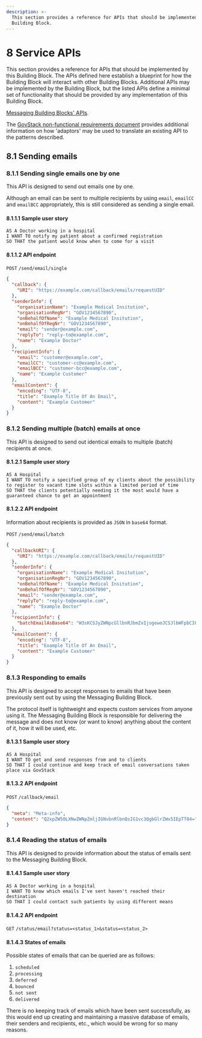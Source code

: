 ```yaml
---
description: >-
  This section provides a reference for APIs that should be implemented by this
  Building Block.
---
```


# 8 Service APIs

This section provides a reference for APIs that should be implemented by this Building Block. The APIs defined here establish a blueprint for how the Building Block will interact with other Building Blocks. Additional APIs may be implemented by the Building Block, but the listed APIs define a minimal set of functionality that should be provided by any implementation of this Building Block.

[Messaging Building Blocks' APIs](https://github.com/GovStackWorkingGroup/bb-messaging/tree/1.0-QA/api).

The [GovStack non-functional requirements document](https://govstack.gitbook.io/specification/v/1.0/architecture-and-nonfunctional-requirements/6-onboarding) provides additional information on how 'adaptors' may be used to translate an existing API to the patterns described.

## 8.1 Sending emails

### 8.1.1 Sending single emails one by one

This API is designed to send out emails one by one.

Although an email can be sent to multiple recipients by using `email`, `emailCC` and `emailBCC` appropriately, this is still considered as sending a single email.

#### 8.1.1.1 Sample user story

```
AS A Doctor working in a hospital
I WANT TO notify my patient about a confirmed registration
SO THAT the patient would know when to come for a visit
```

#### 8.1.1.2 API endpoint

`POST` `/send/email/single`

```json
{
  "callback": {
    "URI": "https://example.com/callback/emails/requestUID"
  },
  "senderInfo": {
    "organisationName": "Example Medical Insitution",
    "organisationRegNr": "GOV1234567890",
    "onBehalfOfName": "Example Medical Insitution",
    "onBehalfOfRegNr": "GOV1234567890",
    "email": "sender@example.com",
    "replyTo": "reply-to@example.com",
    "name": "Example Doctor"
  },
  "recipientInfo": {
    "email": "customer@example.com",
    "emailCC": "customer-cc@example.com",
    "emailBCC": "customer-bcc@example.com",
    "name": "Example Customer"
  },
  "emailContent": {
    "encoding": "UTF-8",
    "title": "Example Title Of An Email",
    "content": "Example Customer"
  }
}
```

### 8.1.2 Sending multiple (batch) emails at once

This API is designed to send out identical emails to multiple (batch) recipients at once.

#### 8.1.2.1 Sample user story

```
AS A Hospital
I WANT TO notify a specified group of my clients about the possibility to register to vacant time slots within a limited period of time
SO THAT the clients potentially needing it the most would have a guaranteed chance to get an appointment
```

#### 8.1.2.2 API endpoint

Information about recipients is provided as `JSON` in `base64` format.

`POST` `/send/email/batch`

```json
{
  "callbackURI": {
    "URI": "https://example.com/callback/emails/requestUID"
  },
  "senderInfo": {
    "organisationName": "Example Medical Insitution",
    "organisationRegNr": "GOV1234567890",
    "onBehalfOfName": "Example Medical Insitution",
    "onBehalfOfRegNr": "GOV1234567890",
    "email": "sender@example.com",
    "replyTo": "reply-to@example.com",
    "name": "Example Doctor"
  },
  "recipientInfo": {
    "batchEmailAsBase64": "W3sKCSJyZWNpcGllbnRJbmZvIjogewoJCSJlbWFpbCI6ICJjdXN0b21lckBleGFtcGxlLmNvbSIsCgkJImVtYWlsQ0MiOiAiY3VzdG9tZXItY2NAZXhhbXBsZS5jb20iLAoJCSJlbWFpbEJDQyI6ICJjdXN0b21lci1iY2NAZXhhbXBsZS5jb20iLAoJCSJuYW1lIjogIkV4YW1wbGUgQ3VzdG9tZXIiCgl9Cn0sIHsKCSJyZWNpcGllbnRJbmZvIjogewoJCSJlbWFpbCI6ICJkZWFyLWN1c3RvbWVyQGV4YW1wbGUuY29tIiwKCQkibmFtZSI6ICJVbmtub3duIEN1c3RvbWVyIgoJfQp9XQ=="
  },
  "emailContent": {
    "encoding": "UTF-8",
    "title": "Example Title Of An Email",
    "content": "Example Customer"
  }
}
```

### 8.1.3 Responding to emails

This API is designed to accept responses to emails that have been previously sent out by using the Messaging Building Block.

The protocol itself is lightweight and expects custom services from anyone using it. The Messaging Building Block is responsible for delivering the message and does not know (or want to know) anything about the content of it, how it will be used, etc.

#### 8.1.3.1 Sample user story

```
AS A Hospital
I WANT TO get and send responses from and to clients
SO THAT I could continue and keep track of email conversations taken place via GovStack
```

#### 8.1.3.2 API endpoint

`POST` `/callback/email`

```json
{
  "meta": "Meta-info",
  "content": "Q2xpZW50LXNwZWNpZmljIGNvbnRlbnQsIG1vc3QgbGlrZWx5IEpTT04="
}
```

### 8.1.4 Reading the status of emails

This API is designed to provide information about the status of emails sent to the Messaging Building Block.

#### 8.1.4.1 Sample user story

```
AS A Doctor working in a hospital
I WANT TO know which emails I've sent haven't reached their destination
SO THAT I could contact such patients by using different means
```

#### 8.1.4.2 API endpoint

`GET` `/status/email?status=<status_1>&status=<status_2>`

#### 8.1.4.3 States of emails

Possible states of emails that can be queried are as follows:

1. `scheduled`
2. `processing`
3. `deferred`
4. `bounced`
5. `not sent`
6. `delivered`

There is no keeping track of emails which have been sent successfully, as this would end up creating and maintaining a massive database of emails, their senders and recipients, etc., which would be wrong for so many reasons.
